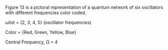 Figure 13 is a pictoral representation of a quantum network of six oscillators with different frequencies color coded.

ωlist = {2, 3, 4, 5} (oscillator frequencies)

Color = {Red, Green, Yellow, Blue}

Central Frequency, Ω = 4
